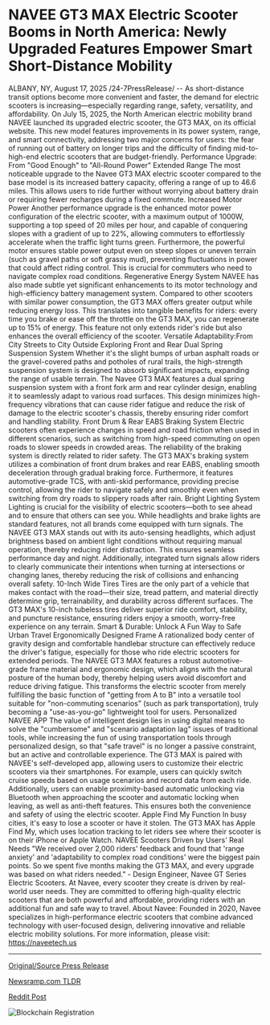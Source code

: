 # NAVEE GT3 MAX Electric Scooter Booms in North America: Newly Upgraded Features Empower Smart Short-Distance Mobility

ALBANY, NY, August 17, 2025 /24-7PressRelease/ -- As short-distance transit options become more convenient and faster, the demand for electric scooters is increasing—especially regarding range, safety, versatility, and affordability. On July 15, 2025, the North American electric mobility brand NAVEE launched its upgraded electric scooter, the GT3 MAX, on its official website. This new model features improvements in its power system, range, and smart connectivity, addressing two major concerns for users: the fear of running out of battery on longer trips and the difficulty of finding mid-to-high-end electric scooters that are budget-friendly.  Performance Upgrade: From "Good Enough" to "All-Round Power" Extended Range The most noticeable upgrade to the Navee GT3 MAX electric scooter compared to the base model is its increased battery capacity, offering a range of up to 46.6 miles. This allows users to ride further without worrying about battery drain or requiring fewer recharges during a fixed commute.  Increased Motor Power Another performance upgrade is the enhanced motor power configuration of the electric scooter, with a maximum output of 1000W, supporting a top speed of 20 miles per hour, and capable of conquering slopes with a gradient of up to 22%, allowing commuters to effortlessly accelerate when the traffic light turns green. Furthermore, the powerful motor ensures stable power output even on steep slopes or uneven terrain (such as gravel paths or soft grassy mud), preventing fluctuations in power that could affect riding control. This is crucial for commuters who need to navigate complex road conditions.  Regenerative Energy System NAVEE has also made subtle yet significant enhancements to its motor technology and high-efficiency battery management system. Compared to other scooters with similar power consumption, the GT3 MAX offers greater output while reducing energy loss. This translates into tangible benefits for riders: every time you brake or ease off the throttle on the GT3 MAX, you can regenerate up to 15% of energy. This feature not only extends rider's ride but also enhances the overall efficiency of the scooter.  Versatile Adaptability:From City Streets to City Outside Exploring Front and Rear Dual Spring Suspension System Whether it's the slight bumps of urban asphalt roads or the gravel-covered paths and potholes of rural trails, the high-strength suspension system is designed to absorb significant impacts, expanding the range of usable terrain. The Navee GT3 MAX features a dual spring suspension system with a front fork arm and rear cylinder design, enabling it to seamlessly adapt to various road surfaces. This design minimizes high-frequency vibrations that can cause rider fatigue and reduce the risk of damage to the electric scooter's chassis, thereby ensuring rider comfort and handling stability.  Front Drum & Rear EABS Braking System Electric scooters often experience changes in speed and road friction when used in different scenarios, such as switching from high-speed commuting on open roads to slower speeds in crowded areas. The reliability of the braking system is directly related to rider safety. The GT3 MAX's braking system utilizes a combination of front drum brakes and rear EABS, enabling smooth deceleration through gradual braking force. Furthermore, it features automotive-grade TCS, with anti-skid performance, providing precise control, allowing the rider to navigate safely and smoothly even when switching from dry roads to slippery roads after rain.  Bright Lighting System Lighting is crucial for the visibility of electric scooters—both to see ahead and to ensure that others can see you. While headlights and brake lights are standard features, not all brands come equipped with turn signals. The NAVEE GT3 MAX stands out with its auto-sensing headlights, which adjust brightness based on ambient light conditions without requiring manual operation, thereby reducing rider distraction. This ensures seamless performance day and night. Additionally, integrated turn signals allow riders to clearly communicate their intentions when turning at intersections or changing lanes, thereby reducing the risk of collisions and enhancing overall safety.  10-Inch Wide Tires Tires are the only part of a vehicle that makes contact with the road—their size, tread pattern, and material directly determine grip, terrainability, and durability across different surfaces. The GT3 MAX's 10-inch tubeless tires deliver superior ride comfort, stability, and puncture resistance, ensuring riders enjoy a smooth, worry-free experience on any terrain.  Smart & Durable: Unlock A Fun Way to Safe Urban Travel Ergonomically Designed Frame A rationalized body center of gravity design and comfortable handlebar structure can effectively reduce the driver's fatigue, especially for those who ride electric scooters for extended periods. The NAVEE GT3 MAX features a robust automotive-grade frame material and ergonomic design, which aligns with the natural posture of the human body, thereby helping users avoid discomfort and reduce driving fatigue. This transforms the electric scooter from merely fulfilling the basic function of "getting from A to B" into a versatile tool suitable for "non-commuting scenarios" (such as park transportation), truly becoming a "use-as-you-go" lightweight tool for users.  Personalized NAVEE APP The value of intelligent design lies in using digital means to solve the "cumbersome" and "scenario adaptation lag" issues of traditional tools, while increasing the fun of using transportation tools through personalized design, so that "safe travel" is no longer a passive constraint, but an active and controllable experience. The GT3 MAX is paired with NAVEE's self-developed app, allowing users to customize their electric scooters via their smartphones. For example, users can quickly switch cruise speeds based on usage scenarios and record data from each ride. Additionally, users can enable proximity-based automatic unlocking via Bluetooth when approaching the scooter and automatic locking when leaving, as well as anti-theft features. This ensures both the convenience and safety of using the electric scooter.  Apple Find My Function In busy cities, it's easy to lose a scooter or have it stolen. The GT3 MAX has Apple Find My, which uses location tracking to let riders see where their scooter is on their iPhone or Apple Watch.  NAVEE Scooters Driven by Users' Real Needs "We received over 2,000 riders' feedback and found that 'range anxiety' and 'adaptability to complex road conditions' were the biggest pain points. So we spent five months making the GT3 MAX, and every upgrade was based on what riders needed." - Design Engineer, Navee GT Series Electric Scooters. At Navee, every scooter they create is driven by real-world user needs. They are committed to offering high-quality electric scooters that are both powerful and affordable, providing riders with an additional fun and safe way to travel.  About Navee: Founded in 2020, Navee specializes in high-performance electric scooters that combine advanced technology with user-focused design, delivering innovative and reliable electric mobility solutions. For more information, please visit: https://naveetech.us 

---

[Original/Source Press Release](https://www.24-7pressrelease.com/press-release/525941/navee-gt3-max-electric-scooter-booms-in-north-america-newly-upgraded-features-empower-smart-short-distance-mobility)
                    

[Newsramp.com TLDR](https://newsramp.com/curated-news/navee-launches-gt3-max-the-ultimate-electric-scooter-for-urban-mobility/a68e4ea695cfde5b488b1221a9152c9a) 

 



[Reddit Post](https://www.reddit.com/r/Business_NewsRamp/comments/1msklgt/navee_launches_gt3_max_the_ultimate_electric/) 



![Blockchain Registration](https://cdn.newsramp.app/24-7PressRelease/qrcode/258/17/vastHNnL.webp)